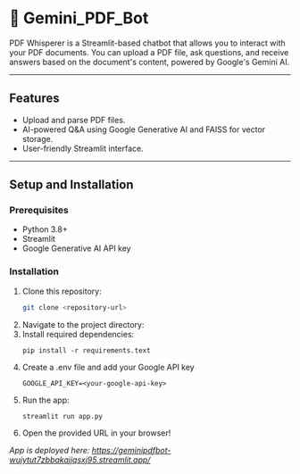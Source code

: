 # 🤖 Gemini_PDF_Bot

PDF Whisperer is a Streamlit-based chatbot that allows you to interact with your PDF documents. You can upload a PDF file, ask questions, and receive answers based on the document's content, powered by Google's Gemini AI.

---

## Features
- Upload and parse PDF files.
- AI-powered Q&A using Google Generative AI and FAISS for vector storage.
- User-friendly Streamlit interface.

---

## Setup and Installation

### Prerequisites
- Python 3.8+
- Streamlit
- Google Generative AI API key

### Installation
1. Clone this repository:
   ```bash
   git clone <repository-url>
   ```
2. Navigate to the project directory:
3. Install required dependencies:
   ```
   pip install -r requirements.text
   ```
4. Create a .env file and add your Google API key
   ```
   GOOGLE_API_KEY=<your-google-api-key>
   ```
5. Run the app:
   ```
   streamlit run app.py
   ```
6. Open the provided URL in your browser!

_App is deployed here: https://geminipdfbot-wujytut7zbbakajjqsxj95.streamlit.app/_
